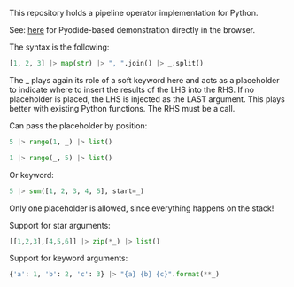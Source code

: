This repository holds a pipeline operator implementation for Python.

See: [here](https://sadaszewski.github.io/python-pipeline-operator/dist/console.html) for Pyodide-based demonstration directly in the browser.

The syntax is the following:

```python
[1, 2, 3] |> map(str) |> ", ".join() |> _.split()
```

The _ plays again its role of a soft keyword here and acts as a placeholder to indicate where to insert the results of the LHS into the RHS. If no placeholder is placed, the LHS is injected as the LAST argument. This plays better with existing Python functions. The RHS must be a call.

Can pass the placeholder by position:

```python
5 |> range(1, _) |> list()
```

```python
1 |> range(_, 5) |> list()
```

Or keyword:

```python
5 |> sum([1, 2, 3, 4, 5], start=_)
```

Only one placeholder is allowed, since everything happens on the stack!

Support for star arguments:

```python
[[1,2,3],[4,5,6]] |> zip(*_) |> list()
```

Support for keyword arguments:

```python
{'a': 1, 'b': 2, 'c': 3} |> "{a} {b} {c}".format(**_)
```
